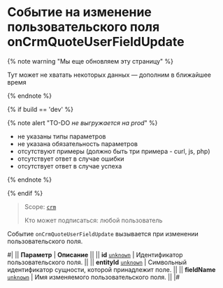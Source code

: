 # Событие на изменение пользовательского поля onCrmQuoteUserFieldUpdate

{% note warning "Мы еще обновляем эту страницу" %}

Тут может не хватать некоторых данных — дополним в ближайшее время

{% endnote %}

{% if build == 'dev' %}

{% note alert "TO-DO _не выгружается на prod_" %}

- не указаны типы параметров
- не указана обязательность параметров
- отсутствуют примеры (должно быть три примера - curl, js, php)
- отсутствует ответ в случае ошибки
- отсутствует ответ в случае успеха

{% endnote %}

{% endif %}

> Scope: [`crm`](../../../scopes/permissions.md)
>
> Кто может подписаться: любой пользователь

Событие `onCrmQuoteUserFieldUpdate` вызывается при изменении пользовательского поля.

#|
|| **Параметр** | **Описание** ||
|| **id**
[`unknown`](../../../data-types.md) | Идентификатор пользовательского поля. ||
|| **entityId**
[`unknown`](../../../data-types.md) | Символьный идентификатор сущности, которой принадлежит поле. ||
|| **fieldName**
[`unknown`](../../../data-types.md) | Имя изменяемого пользовательского поля. ||
|#